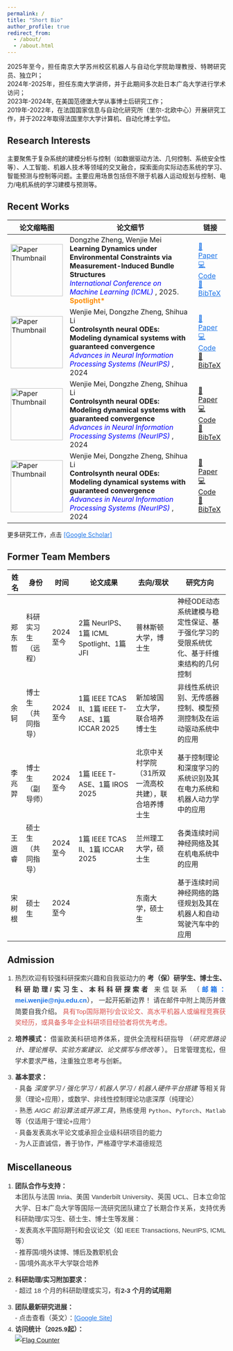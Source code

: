 ```yaml
---
permalink: /
title: "Short Bio"
author_profile: true
redirect_from: 
  - /about/
  - /about.html
---
```




<div align="justify">
2025年至今，担任南京大学苏州校区机器人与自动化学院助理教授、特聘研究员、独立PI；<br>
2024年-2025年，担任东南大学讲师，并于此期间多次赴日本广岛大学进行学术访问；<br>
2023年-2024年, 在美国范德堡大学从事博士后研究工作；<br>
2019年-2022年，在法国国家信息与自动化研究所（里尔-北欧中心）开展研究工作，并于2022年取得法国里尔大学计算机、自动化博士学位。
</div>


Research Interests
------
<div align="justify">
主要聚焦于复杂系统的建模分析与控制（如数据驱动方法、几何控制、系统安全性等）、人工智能、机器人技术等领域的交叉融合，探索面向实际动态系统的学习、智能预测与控制等问题。主要应用场景包括但不限于机器人运动规划与控制、电力/电机系统的学习建模与预测等。
</div>




Recent Works
------
<table>
  <thead>
    <tr>
      <th>论文缩略图</th>
      <th>论文细节 </th>
      <th>链接</th>
    </tr>
  </thead>
  <tbody>
    <tr>
      <td><img src="xxx" alt="Paper Thumbnail" width="120"></td>
      <td>
        Dongzhe Zheng, Wenjie Mei<br>
        <strong> Learning Dynamics under Environmental Constraints via Measurement-Induced Bundle Structures </strong><br>
       <em style="color:blue;">International Conference on Machine Learning (ICML) </em>, 2025. <span style="color:#FF8C00; font-weight:bold;">Spotlight*</span>
      </td>
      <td>
       <a href="https://arxiv.org/pdf/2505.19521" target="_blank" style="color:#1a73e8; text-decoration:underline;">📄 Paper</a> <br>
       <a href="https://github.com/ContinuumCoder/Measurement-Induced-Bundle-for-Learning-Dynamics/" target="_blank" style="color:#1a73e8; text-decoration:underline;">💻 Code</a> <br>
       <a href="https://scholar.googleusercontent.com/scholar.bib?q=info:8ExC1i3B-UgJ:scholar.google.com/&output=citation&scisdr=CgJIhpi7ENTVnW93eqk:AAZF9b8AAAAAaK5xYqlF1HYizgJeygk9jcc3HEU&scisig=AAZF9b8AAAAAaK5xmmSOiCOZlrPllV8qbsjnwQ&scisf=4&ct=citation&cd=-1&hl=en" target="_blank" style="color:#1a73e8; text-decoration:underline;">📑 BibTeX</a>
      </td>
    </tr>
    <tr>
      <td><img src="xxx" alt="Paper Thumbnail" width="120"></td>
      <td>
          Wenjie Mei, Dongzhe Zheng, Shihua Li<br>
        <strong> Controlsynth neural ODEs: Modeling dynamical systems with guaranteed convergence </strong><br>
        <em style="color:blue;"> Advances in Neural Information Processing Systems (NeurIPS) </em>, 2024
      </td>
      <td>
         <a href="[https://arxiv.org/pdf/2505.19521](https://proceedings.neurips.cc/paper_files/paper/2024/hash/b3b0ea507520e3db70f7219b59fd5fd9-Abstract-Conference.html)" target="_blank" style="color:#1a73e8; text-decoration:underline;">📄 Paper</a> <br>
        <a href="https://github.com/ContinuumCoder/ControlSynth-Neural-ODE" target="_blank" style="color:#1a73e8; text-decoration:underline;">💻 Code</a> <br>
        <a href="xxx">📑 BibTeX</a>
      </td>
    </tr>
     <tr>
      <td><img src="xxx" alt="Paper Thumbnail" width="120"></td>
      <td>
          Wenjie Mei, Dongzhe Zheng, Shihua Li<br>
        <strong> Controlsynth neural ODEs: Modeling dynamical systems with guaranteed convergence </strong><br>
        <em style="color:blue;"> Advances in Neural Information Processing Systems (NeurIPS) </em>, 2024
      </td>
      <td>
        <a href="xxx">📄 Paper</a> <br>  
        <a href="xxx">💻 Code</a> <br>  
        <a href="xxx">📑 BibTeX</a>
      </td>
    </tr>
     <tr>
      <td><img src="xxx" alt="Paper Thumbnail" width="120"></td>
      <td>
          Wenjie Mei, Dongzhe Zheng, Shihua Li<br>
        <strong> Controlsynth neural ODEs: Modeling dynamical systems with guaranteed convergence </strong><br>
        <em style="color:blue;"> Advances in Neural Information Processing Systems (NeurIPS) </em>, 2024
      </td>
      <td>
        <a href="xxx">📄 Paper</a> <br>  
        <a href="xxx">💻 Code</a> <br>  
        <a href="xxx">📑 BibTeX</a>
      </td>
    </tr>
  </tbody>
</table>

更多研究工作，点击 <a href="https://scholar.google.com/citations?user=1P8cYogAAAAJ&hl=zh-CN" target="_blank" style="color:#1a73e8; text-decoration:underline;">[Google Scholar]</a>



Former Team Members
------
<table>
  <thead>
    <tr>
      <th>姓名</th>
      <th>身份</th>
      <th>时间</th>
      <th>论文成果</th>
      <th>去向/现状</th>
      <th>研究方向</th>
    </tr>
  </thead>
  <tbody>
    <tr>
      <td>郑东哲</td>
      <td>科研实习生（远程）</td>
      <td>2024至今</td>
      <td>2篇 NeurIPS、1篇 ICML Spotlight、1篇 JFI</td>
      <td>普林斯顿大学，博士生</td>
      <td>神经ODE动态系统建模与稳定性保证、基于强化学习的受限系统优化、基于纤维束结构的几何控制</td>
    </tr>
    <tr>
      <td>余轲</td>
      <td>博士生（共同指导）</td>
      <td>2024至今</td>
      <td>1篇 IEEE TCAS II、1篇 IEEE T-ASE、1篇 ICCAR 2025</td>
      <td>新加坡国立大学，联合培养博士生 </td>
      <td>非线性系统识别、无传感器控制、模型预测控制及在运动驱动系统中的应用</td>
    </tr>
    <tr>
      <td>李兆羿</td>
      <td>博士生（副导师）</td>
      <td>2024至今</td>
      <td>1篇 IEEE T-ASE、1篇 IROS 2025</td>
      <td>北京中关村学院（31所双一流高校共建），联合培养博士生 </td>
      <td>基于控制理论和深度学习的系统识别及其在电力系统和机器人动力学中的应用</td>
    </tr>
    <tr>
      <td>王逍睿</td>
      <td>硕士生（共同指导）</td>
      <td>2024至今</td>
      <td>1篇 IEEE TCAS II、1篇 ICCAR 2025</td>
      <td>兰州理工大学，硕士生 </td>
      <td>各类连续时间神经网络及其在机电系统中的应用</td>
    </tr>
    <tr>
      <td>宋树根</td>
      <td>硕士生</td>
      <td>2024至今</td>
      <td> </td>
      <td>东南大学，硕士生 </td>
      <td>基于连续时间神经网络的路径规划及其在机器人和自动驾驶汽车中的应用</td>
    </tr>
  </tbody>
</table>


Admission 
------ 
<div align="justify" style="line-height:1.7; font-family: Arial, sans-serif; font-size: 15px; color:#333;"> 
  <ol style="padding-left: 18px;"> 
  <li style="margin-bottom: 12px;"> 
    热烈欢迎有较强科研探索兴趣和自我驱动力的 <strong>考（保）研学生、博士生、科研助理/实习生、本科科研探索者</strong> 来信联系 （<strong style="color:#1a73e8;">邮箱：<a href="mailto:mei.wenjie@nju.edu.cn" style="color:#1a73e8; text-decoration:none;">mei.wenjie@nju.edu.cn</a></strong>）， 一起开拓新边界！
    请在邮件中附上简历并做简要自我介绍。 
    <span style="color:#d9534f; font-weight: 500;">具有Top国际期刊/会议论文、高水平机器人或编程竞赛获奖经历，或具备多年企业科研项目经验者将优先考虑。</span> 
  </li> 
    <li style="margin-bottom: 12px;"> <strong>培养模式：</strong> 借鉴欧美科研培养体系，提供全流程科研指导 （<em>研究思路设计、理论推导、实验方案建议、论文撰写与修改等 </em>）。 日常管理宽松，但学术要求严格，注重独立思考与创新。 
    </li> 
    <li> <strong>基本要求：</strong><br> 
      - 具备 <em>深度学习 / 强化学习 / 机器人学习 / 机器人硬件平台搭建 </em> 等相关背景（理论+应用），或数学、非线性控制理论功底深厚（纯理论）<br> 
      - 熟悉 <em>AIGC 前沿算法或开源工具</em>，熟练使用 <code>Python</code>、<code>PyTorch</code>、<code>Matlab</code> 等（仅适用于“理论+应用”）<br> 
      - 具备发表高水平论文或承担企业级科研项目的能力<br> 
      - 为人正直诚信，善于协作，严格遵守学术道德规范 
    </li> 
  </ol> 
</div>



Miscellaneous 
------ 
<div align="justify" style="line-height:1.7; font-family: Arial, sans-serif; font-size: 15px; color:#333;"> 
  <ol style="padding-left: 18px;"> 
  <li style="margin-bottom: 12px;"> 
     <strong>团队合作与支持：</strong><br>  本团队与法国 Inria、美国 Vanderbilt University、英国 UCL、日本立命馆大学、日本广岛大学等国际一流研究团队建立了长期合作关系，支持优秀科研助理/实习生、硕士生、博士生等发展：<br> 
    - 发表高水平国际期刊和会议论文（如 IEEE Transactions, NeurIPS, ICML 等） <br> 
    - 推荐国/境外读博、博后及教职机会 <br> 
    - 国/境外高水平大学联合培养 
  </li> 
    <li style="margin-bottom: 12px;"> <strong>科研助理/实习附加要求：</strong><br>   - 超过 18 个月的科研助理或实习，有<strong>2-3 个月的试用期</strong>
    </li> 
    <li> <strong>团队最新研究进展：</strong><br> 
       - 点击查看（英文）：<a href="https://sites.google.com/site/wenjiewind" target="_blank" style="color:#1a73e8; text-decoration:underline;">[Google Site]</a>
    </li> 
     <li> <strong>访问统计（2025.9起）：</strong><br> 
      <a href="https://info.flagcounter.com/FqRa"><img src="https://s01.flagcounter.com/map/FqRa/size_m/txt_000000/border_CCCCCC/pageviews_1/viewers_0/flags_0/" alt="Flag Counter" border="0"></a>
    </li> 
  </ol> 
</div>




